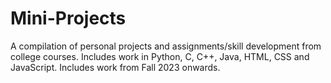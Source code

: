 # Mini-Projects
A compilation of personal projects and assignments/skill development from college courses.
Includes work in Python, C, C++, Java, HTML, CSS and JavaScript.
Includes work from Fall 2023 onwards.
